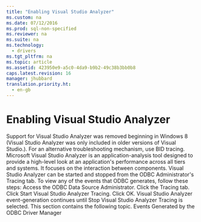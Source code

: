 ```yaml
---
title: "Enabling Visual Studio Analyzer"
ms.custom: na
ms.date: 07/12/2016
ms.prod: sql-non-specified
ms.reviewer: na
ms.suite: na
ms.technology: 
  - drivers
ms.tgt_pltfrm: na
ms.topic: article
ms.assetid: 423950e9-a5c0-4da9-b9b2-49c38b3bb0b8
caps.latest.revision: 16
manager: jhubbard
translation.priority.ht: 
  - en-gb
---
```

# Enabling Visual Studio Analyzer
<?xml version="1.0" encoding="utf-8"?>
<developerConceptualDocument xmlns="http://ddue.schemas.microsoft.com/authoring/2003/5" xmlns:xlink="http://www.w3.org/1999/xlink" xmlns:xsi="http://www.w3.org/2001/XMLSchema-instance" xsi:schemaLocation="http://ddue.schemas.microsoft.com/authoring/2003/5 http://dduestorage.blob.core.windows.net/ddueschema/developer.xsd">
  <introduction>
    <alert class="important">
      <para>Support for Visual Studio Analyzer was removed beginning in Windows 8 (Visual Studio Analyzer was only included in older versions of Visual Studio.). For an alternative troubleshooting mechanism, use BID tracing.</para>
    </alert>
    <para>Microsoft Visual Studio Analyzer is an application-analysis tool designed to provide a high-level look at an application's performance across all tiers and systems. It focuses on the interaction between components. Visual Studio Analyzer can be started and stopped from the ODBC Administrator's Tracing tab.</para>
    <para>To view any of the events that ODBC generates, follow these steps:</para>
    <list class="ordered">
      <listItem>
        <para>Access the ODBC Data Source Administrator.</para>
      </listItem>
      <listItem>
        <para>Click the <ui>Tracing</ui> tab.</para>
      </listItem>
      <listItem>
        <para>Click <ui>Start Visual Studio Analyzer Tracing</ui>.</para>
      </listItem>
      <listItem>
        <para>Click <ui>OK</ui>.</para>
      </listItem>
    </list>
    <para>Visual Studio Analyzer event-generation continues until <ui>Stop Visual Studio Analyzer Tracing</ui> is selected.</para>
    <para>This section contains the following topic.</para>
    <list class="bullet">
      <listItem>
        <para>
          <legacyLink xlink:href="8c6efbbd-2c7d-4342-aa7b-201f94b3e3e3">Events Generated by the ODBC Driver Manager</legacyLink>
        </para>
      </listItem>
    </list>
  </introduction>
  <relatedTopics />
</developerConceptualDocument>